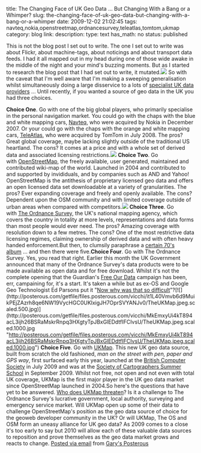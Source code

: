title: The Changing Face of UK Geo Data ... But Changing With a Bang or a Whimper? 
slug: the-changing-face-of-uk-geo-data-but-changing-with-a-bang-or-a-whimper
date: 2009-12-02 21:02:45
tags: navteq,nokia,openstreetmap,ordnancesurvey,teleatlas,tomtom,ukmap
category: blog
link: 
description: 
type: text
has_math: no
status: published

This is not the blog post I set out to write. The one I set out to write was about Flickr, about machine-tags, about noticings and about transport data feeds. I had it all mapped out in my head during one of those wide awake in the middle of the night and your mind's buzzing moments. But as I started to research the blog post that I had set out to write, it mutated.![](http://posterous.com/getfile/files.posterous.com/vicchi/X1OKuC4s5Ez1JiTJhTWkcg5TonNbn9fu660gHLMZcAVdDLhLixGxIMiK09zj/129041463280066990.jpg) So with the caveat that I'm well aware that I'm making a sweeping generalisation whilst simultaneously doing a large disservice to a lots of [specialist UK data providers](http://www.gogeo.ac.uk/gogeo-java/resources.htm?cat=25&orcat=&newscat=&archive=0 "http://www.gogeo.ac.uk/gogeo-java/resources.htm?cat=25&orcat=&newscat=&archive=0") ... Until recently, if you wanted a source of geo data in the UK you had three choices.

<!-- TEASER_END -->

**Choice One**. Go with one of the big global players, who primarily specialise in the personal navigation market. You could go with the chaps with the blue and white mapping cars, [Navteq](http://www.navteq.com/ "http://www.navteq.com/"), who were acquired by Nokia in December 2007. Or your could go with the chaps with the orange and white mapping cars, [TeleAtlas](http://www.teleatlas.com/ "http://www.teleatlas.com/"), who were acquired by TomTom in July 2008. The pros? Great global coverage, maybe lacking slightly outside of the traditional US heartland. The cons? It comes at a price and with a whole set of derived data and associated licensing restrictions.[![](http://posterous.com/getfile/files.posterous.com/vicchi/ecQsOlFSwHrotNr3ezXVV4xYZmhdXcEbCJGPJlB652o8GbWnNqAwdORfw3LW/OpenStreetMap.jpeg.scaled.500.jpg)](http://posterous.com/getfile/files.posterous.com/vicchi/2sgot0qrdJGgP8DLyH6wNP7alilLvJMFYIzmQgQoZwXC6uPS8X0UwCbiG21O/OpenStreetMap.jpeg.scaled.1000.jpg "http://posterous.com/getfile/files.posterous.com/vicchi/2sgot0qrdJGgP8DLyH6wNP7alilLvJMFYIzmQgQoZwXC6uPS8X0UwCbiG21O/OpenStreetMap.jpeg.scaled.1000.jpg") **Choice Two**. Go with [OpenStreetMap](http://www.openstreetmap.org/ "http://www.openstreetmap.org/"), the freely available, user generated, maintained and contributed wiki-map of the world. Launched in 2004 and contributed to and supported by invididuals, and by companies such as AND and Yahoo! OpenStreetMap is the antithesis of proprietary licensed geo data and offers an open licensed data set downloadable at a variety of granularities. The pros? Ever expanding coverage and freely and openly available. The cons? Dependent upon the OSM community and with limited coverage outside of urban areas when compared with competitors.[![](http://posterous.com/getfile/files.posterous.com/vicchi/oA8amS9KOblrZMWrSQ3zzGQ0wn8UauxR4A6EmYPdUbBMgFQj3QWZfcgTgsCf/OrdnanceSurvey.jpeg.scaled.500.jpg)](http://posterous.com/getfile/files.posterous.com/vicchi/oNzhCs6A6TBo4fIAhenNUlfTJ11yHkLu0WcUA5Vzo4bbq2SzOJtqUufmmixD/OrdnanceSurvey.jpeg.scaled.1000.jpg "http://posterous.com/getfile/files.posterous.com/vicchi/oNzhCs6A6TBo4fIAhenNUlfTJ11yHkLu0WcUA5Vzo4bbq2SzOJtqUufmmixD/OrdnanceSurvey.jpeg.scaled.1000.jpg") **Choice Three**. Go with [The Ordnance Survey](http://www.ordnancesurvey.co.uk/ "http://www.ordnancesurvey.co.uk/"), the UK's national mapping agency, which covers the country in totality at more levels, representations and data forms than most people would ever need. The pros? Amazing coverage with resolution down to a few metres. The cons? One of the most restrictive data licensing regimes, claiming ownership of derived data and with often heavy handed enforcement.But then, to clumsily paraphrase a [certain 70's album](http://en.wikipedia.org/wiki/...And_Then_There_Were_Three...#Overview "http://en.wikipedia.org/wiki/...And_Then_There_Were_Three...#Overview") ... and then there were five.**Choice Four**. Go with The Ordnance Survey. Yes, you read that right. Earlier this month the UK Government announced that many of the Ordnance Survey's data products were to be made available as open data and for free download. Whilst it's not the complete opening that the Guardian's [Free Our Data](http://www.freeourdata.org.uk/ "http://www.freeourdata.org.uk/") campaign has been, err, campaining for, it's a start. It's taken a while but as ex-OS and Google Geo Technologist Ed Parsons put it "[Now why was that so difficult](http://www.edparsons.com/2009/11/now-why-was-that-so-difficult/ "http://www.edparsons.com/2009/11/now-why-was-that-so-difficult/")"?[![](http://posterous.com/getfile/files.posterous.com/vicchi/it1L40Vmvb6d9MuikPEjZAzrh8qe6NW19VycHGC0UKlxigJH7OprSVYANJv0/TheUKMap.jpeg.scaled.500.jpg)](http://posterous.com/getfile/files.posterous.com/vicchi/MkEmxyUi4kT894acL3ijh26BSRaMskrRnpq3HXgtyTpJBxGlEDdtfIFCIvsU/TheUKMap.jpeg.scaled.1000.jpg "http://posterous.com/getfile/files.posterous.com/vicchi/MkEmxyUi4kT894acL3ijh26BSRaMskrRnpq3HXgtyTpJBxGlEDdtfIFCIvsU/TheUKMap.jpeg.scaled.1000.jpg") **Choice Five**. Go with [UKMap](http://www.theukmap.co.uk/ukmap/ "http://www.theukmap.co.uk/ukmap/"). This new UK geo data source, built from scratch the old fashioned, *man on the street with pen, paper and GPS way*, first surfaced early this year, launched at the [British Computer Society](http://www.bcs.org/server.php?show=conBlogPost.1498 "http://www.bcs.org/server.php?show=conBlogPost.1498") in July 2009 and was at the [Society of Cartographers Summer School](http://www.soc.org.uk/southampton09/ "http://www.soc.org.uk/southampton09/") in September 2009. Whilst not free, not open and not even with total UK coverage, UKMap is the first major player in the UK geo data market since OpenStreetMap launched in 2004.So here's the questions that have yet to be answered. [Who does UKMap threaten](http://www.guardian.co.uk/technology/2009/jun/17/free-data-ordnance-survey-maps/print "http://www.guardian.co.uk/technology/2009/jun/17/free-data-ordnance-survey-maps/print")? Is it a challenge to The Ordnance Survey's lucrative government, local authority, surveying and emergency service market. Will UKMap open up some of their data to challenge OpenStreetMap's position as the geo data source of choice for the geoweb developer community in the UK? Or will UKMap, The OS and OSM form an uneasy alliance for UK geo data? As 2009 comes to a close it's too early to say but 2010 will allow each of these valuable data sources to reposition and prove themselves as the geo data market grows and reacts to change.  [Posted via email](http://posterous.com "http://posterous.com") from [Gary's Posterous](http://vicchi.posterous.com/the-changing-face-of-uk-geo-data-but-changing "http://vicchi.posterous.com/the-changing-face-of-uk-geo-data-but-changing") 

 

